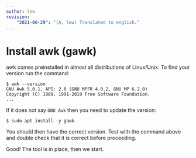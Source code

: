 ```yaml
---
author: lew
revision:
    "2021-06-29": "(A, lew) Translated to english."
...
```

Install awk (gawk)
=======================

awk comes preinstalled in almost all distributions of Linux/Unix. To find your version run the command:

```
$ awk --version
GNU Awk 5.0.1, API: 2.0 (GNU MPFR 4.0.2, GNU MP 6.2.0)
Copyright (C) 1989, 1991-2019 Free Software Foundation.
...
```

If it does not say `GNU Awk` then you need to update the version:

```
$ sudo apt install -y gawk
```

You should then have the correct version. Test with the command above and double check that it is correct before proceeding.

Good! The tool is in place, then we start.
